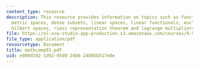```yaml
---
content_type: resource
description: This resource provides information on topics such as function spaces,
  metric spaces, dense subsets, linear spaces, linear functionals, euclidean spaces,
  hilbert spaces, riesz representation theorem and lagrange multipliers.
file: https://ol-ocw-studio-app-production.s3.amazonaws.com/courses/9-520-statistical-learning-theory-and-applications-spring-2006/e909d1921d9295d824b624b95b517e8e_mathcamp01.pdf
file_type: application/pdf
resourcetype: Document
title: mathcamp01.pdf
uid: e909d192-1d92-95d8-24b6-24b95b517e8e
---
```

